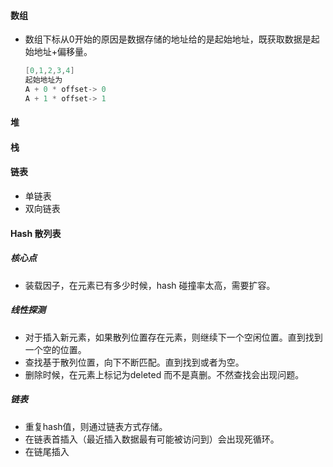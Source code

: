 #### 数组

* 数组下标从0开始的原因是数据存储的地址给的是起始地址，既获取数据是起始地址+偏移量。

  ```java
  [0,1,2,3,4] 
  起始地址为 
  A + 0 * offset-> 0 
  A + 1 * offset-> 1
  ```

#### 堆

#### 栈

#### 链表

* 单链表
* 双向链表

#### Hash 散列表

##### 核心点

* 装载因子，在元素已有多少时候，hash 碰撞率太高，需要扩容。

##### 线性探测

* 对于插入新元素，如果散列位置存在元素，则继续下一个空闲位置。直到找到一个空的位置。
* 查找基于散列位置，向下不断匹配。直到找到或者为空。
* 删除时候，在元素上标记为deleted 而不是真删。不然查找会出现问题。

##### 链表

* 重复hash值，则通过链表方式存储。
* 在链表首插入（最近插入数据最有可能被访问到）会出现死循环。
* 在链尾插入